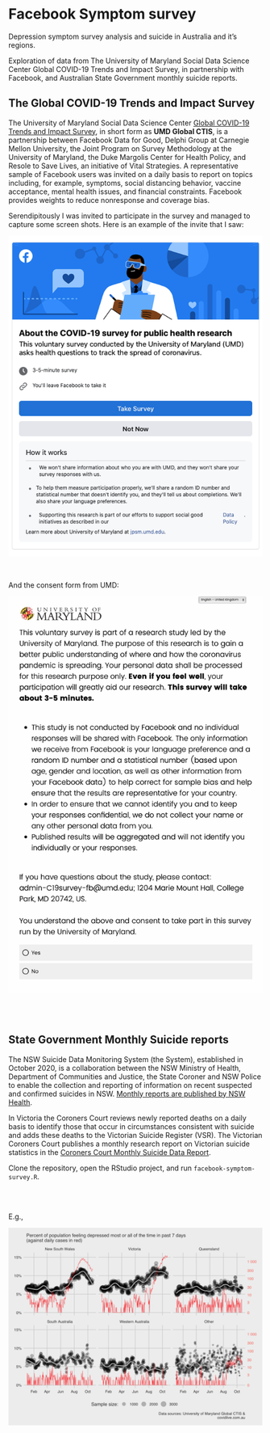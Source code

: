 Facebook Symptom survey
================

Depression symptom survey analysis and suicide in Australia and it’s
regions.

Exploration of data from The University of Maryland Social Data Science
Center Global COVID-19 Trends and Impact Survey, in partnership with
Facebook, and Australian State Government monthly suicide reports.

## The Global COVID-19 Trends and Impact Survey

The University of Maryland Social Data Science Center [Global COVID-19
Trends and Impact
Survey](https://gisumd.github.io/COVID-19-API-Documentation/), in short
form as **UMD Global CTIS**, is a partnership between Facebook Data for
Good, Delphi Group at Carnegie Mellon University, the Joint Program on
Survey Methodology at the University of Maryland, the Duke Margolis
Center for Health Policy, and Resole to Save Lives, an initiative of
Vital Strategies. A representative sample of Facebook users was invited
on a daily basis to report on topics including, for example, symptoms,
social distancing behavior, vaccine acceptance, mental health issues,
and financial constraints. Facebook provides weights to reduce
nonresponse and coverage bias.

Serendipitously I was invited to participate in the survey and managed
to capture some screen shots. Here is an example of the invite that I
saw:

![](docs/facebook-symptom-survey-invite.png)

<br>

And the consent form from UMD:

![](docs/facebook-symptom-survey-consent.png)

<br><br>

## State Government Monthly Suicide reports

The NSW Suicide Data Monitoring System (the System), established in
October 2020, is a collaboration between the NSW Ministry of Health,
Department of Communities and Justice, the State Coroner and NSW Police
to enable the collection and reporting of information on recent
suspected and confirmed suicides in NSW. [Monthly reports are published
by NSW
Health](https://www.health.nsw.gov.au/mentalhealth/Pages/suicide-monitoring-system.aspx).

In Victoria the Coroners Court reviews newly reported deaths on a daily
basis to identify those that occur in circumstances consistent with
suicide and adds these deaths to the Victorian Suicide Register (VSR).
The Victorian Coroners Court publishes a monthly research report on
Victorian suicide statistics in the [Coroners Court Monthly Suicide Data
Report](https://www.coronerscourt.vic.gov.au/forms-resources/publications?combine=&field_audience_target_id=All&field_publication_type_target_id=4392&year=2021).

Clone the repository, open the RStudio project, and run
`facebook-symptom-survey.R`.

<br><br>

E.g.,

![](results/depression_smoothed_21-1.png)

